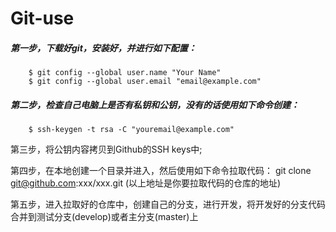 # Git-use

##### 第一步，下载好git，安装好，并进行如下配置：
		$ git config --global user.name "Your Name"
		$ git config --global user.email "email@example.com"
		
##### 第二步，检查自己电脑上是否有私钥和公钥，没有的话使用如下命令创建：
		$ ssh-keygen -t rsa -C "youremail@example.com"
		
第三步，将公钥内容拷贝到Github的SSH keys中;

第四步，在本地创建一个目录并进入，然后使用如下命令拉取代码：
		git clone git@github.com:xxx/xxx.git
		(以上地址是你要拉取代码的仓库的地址)
		
第五步，进入拉取好的仓库中，创建自己的分支，进行开发，将开发好的分支代码合并到测试分支(develop)或者主分支(master)上
